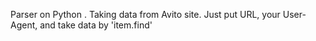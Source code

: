 Parser on Python . Taking data from Avito site. Just put URL, your User-Agent, and take data by 'item.find'
